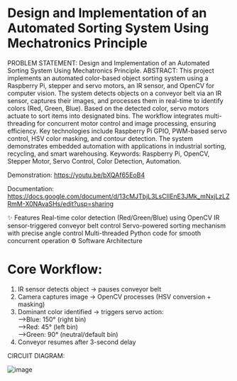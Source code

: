 # Design and Implementation of an Automated Sorting System Using Mechatronics Principle
PROBLEM STATEMENT: 
  Design and Implementation of an Automated Sorting System Using Mechatronics Principle.
ABSTRACT: 
  This project implements an automated color-based object sorting system using a Raspberry Pi, stepper and servo motors, an IR sensor, and OpenCV for computer vision. The system detects objects on a conveyor belt via an IR sensor, captures their images, and processes them in real-time to identify colors (Red, Green, Blue). Based on the detected color, servo motors actuate to sort items into designated bins. The workflow integrates multi-threading for concurrent motor control and image processing, ensuring efficiency. Key technologies include Raspberry Pi GPIO, PWM-based servo control, HSV color masking, and contour detection. The system demonstrates embedded automation with applications in industrial sorting, recycling, and smart warehousing.
Keywords: Raspberry Pi, OpenCV, Stepper Motor, Servo Control, Color Detection, Automation.

Demonstration:
https://youtu.be/bXQAf65EoB4

Documentation:
https://docs.google.com/document/d/13cMJTbjL3LsCIIEnE3JMk_mNxjLzLZRmM-X0NAvaSHs/edit?usp=sharing 

✨ Features
Real-time color detection (Red/Green/Blue) using OpenCV
IR sensor-triggered conveyor belt control
Servo-powered sorting mechanism with precise angle control
Multi-threaded Python code for smooth concurrent operation
⚙️ Software Architecture
# Core Workflow:
1. IR sensor detects object → pauses conveyor belt  
2. Camera captures image → OpenCV processes (HSV conversion + masking)  
3. Dominant color identified → triggers servo action:  
   -->Blue: 150° (right bin)  
   -->Red: 45° (left bin)  
   -->Green: 90° (neutral/default bin)  
4. Conveyor resumes after 3-second delay

CIRCUIT DIAGRAM:

![image](https://github.com/user-attachments/assets/fcaece03-eeca-484f-9fdc-8b6dfb718e93)


   
